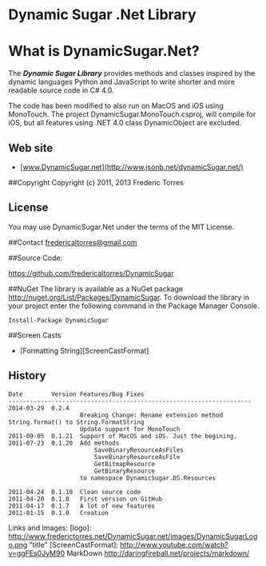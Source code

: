 ﻿Dynamic Sugar .Net Library
==========================

# What is DynamicSugar.Net?

The ***Dynamic Sugar Library*** provides methods and classes inspired
by the dynamic languages Python and JavaScript to write shorter and more
readable source code in C# 4.0.

The code has been modified to also run on MacOS and iOS using MonoTouch.
The project DynamicSugar.MonoTouch.csproj, will compile for iOS, but all features
using .NET 4.0 class DynamicObject are excluded.

## Web site
- [www.DynamicSugar.net](http://www.jsonb.net/dynamicSugar.net/)

##Copyright
Copyright (c) 2011, 2013 Frederic Torres

## License
You may use DynamicSugar.Net under the terms of the MIT License.

##Contact
<fredericaltorres@gmail.com>

##Source Code: 

<https://github.com/fredericaltorres/DynamicSugar>

##NuGet 
The library is available as a NuGet package <http://nuget.org/List/Packages/DynamicSugar>.
To download the library in your project enter the following command in the Package Manager Console.

	Install-Package DynamicSugar

##Screen Casts

- [Formatting String][ScreenCastFormat]

## History

	Date        Version Features/Bug Fixes
	--------------------------------------------------------------------
	2014-03-29  0.2.4
						Breaking Change: Rename extension method String.format() to String.FormatString
						Update support for MonoTouch
    2011-09-05  0.1.21  Support of MacOS and iOS. Just the begining.
	2011-07-23  0.1.20  Add methods
                            SaveBinaryResourceAsFiles
                            SaveBinaryResourceAsFile
                            GetBitmapResource
                            GetBinaryResource
                        to namespace DynamicSugar.DS.Resources

	2011-04-24  0.1.10  Clean source code
	2011-04-20  0.1.8   First version on GitHub
	2011-04-17  0.1.7   A lot of new features
	2011-01-15  0.1.0   Creation

Links and Images:
[logo]: http://www.frederictorres.net/DynamicSugar.net/images/DynamicSugarLogo.png "title"
[ScreenCastFormat]: http://www.youtube.com/watch?v=ggFEs0JyM90
MarkDown http://daringfireball.net/projects/markdown/